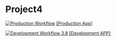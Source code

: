 # Project4

[![Production Workflow](https://github.com/shuubhampatel/Flask_Bank_Transaction_Management_Portal/actions/workflows/prod.yml/badge.svg)](https://github.com/shuubhampatel/Flask_Bank_Transaction_Management_Portal/actions/workflows/prod.yml)
[[Production App]](https://pro4-prod.herokuapp.com)

[![Development Workflow 3.8](https://github.com/shuubhampatel/Flask_Bank_Transaction_Management_Portal/actions/workflows/dev.yml/badge.svg)](https://github.com/shuubhampatel/Flask_Bank_Transaction_Management_Portal/actions/workflows/dev.yml)
[[Development APP]](https://pro4-dev.herokuapp.com)

